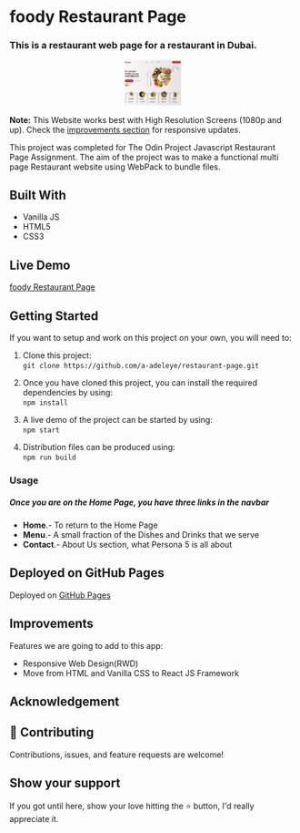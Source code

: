 # foody Restaurant Page

### This is a restaurant web page for a restaurant in Dubai.

<div align="center"><img src="./dist/images/foody -restaurant.png" alt="screenshot of website" width="100" /></div>

**Note:** This Website works best with High Resolution Screens (1080p and up). Check the [improvements section](#improvements) for responsive updates.

This project was completed for The Odin Project Javascript Restaurant Page Assignment. The aim of the project was to make a functional multi page Restaurant website using WebPack to bundle files.

## Built With

- Vanilla JS
- HTML5
- CSS3

## Live Demo

[foody Restaurant Page](https://a-adeleye.github.io/restaurant-page/)

## Getting Started

If you want to setup and work on this project on your own, you will need to:

1. Clone this project:  
   `git clone https://github.com/a-adeleye/restaurant-page.git`

2. Once you have cloned this project, you can install the required dependencies by using:  
   `npm install`

3. A live demo of the project can be started by using:  
   `npm start`

4. Distribution files can be produced using:  
   `npm run build`

### Usage

##### Once you are on the Home Page, you have three links in the navbar

- **Home**.- To return to the Home Page
- **Menu**.- A small fraction of the Dishes and Drinks that we serve
- **Contact**.- About Us section, what Persona 5 is all about

## Deployed on GitHub Pages

Deployed on [GitHub Pages](https://pages.github.com/)

## Improvements

Features we are going to add to this app:

- Responsive Web Design(RWD)
- Move from HTML and Vanilla CSS to React JS Framework

## Acknowledgement

## 🤝 Contributing

Contributions, issues, and feature requests are welcome!

## Show your support

If you got until here, show your love hitting the ⭐️ button, I'd really appreciate it.
